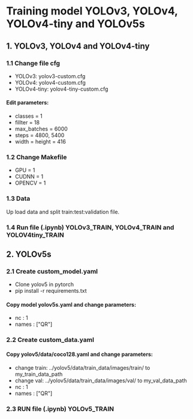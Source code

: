 # Training model YOLOv3, YOLOv4, YOLOv4-tiny and YOLOv5s
## 1. YOLOv3, YOLOv4 and YOLOv4-tiny
### 1.1 Change file cfg
- YOLOv3: yolov3-custom.cfg
- YOLOv4: yolov4-custom.cfg
- YOLOv4-tiny: yolov4-tiny-custom.cfg
#### Edit parameters: 
- classes = 1
- fillter = 18
- max_batches = 6000
- steps = 4800, 5400
- width = height = 416
### 1.2 Change Makefile
- GPU = 1
- CUDNN = 1
- OPENCV = 1
### 1.3 Data 
Up load data and split train:test:validation file. 
### 1.4 Run file (.ipynb) YOLOv3_TRAIN, YOLOv4_TRAIN and YOLOV4tiny_TRAIN 
## 2. YOLOv5s
### 2.1 Create custom_model.yaml
- Clone yolov5 in pytorch
- pip install -r requirements.txt
#### Copy model yolov5s.yaml and change parameters: 
- nc : 1 
- names : ["QR"] 
### 2.2 Create custom_data.yaml
#### Copy yolov5/data/coco128.yaml and change parameters:
- change train: ../yolov5/data/train_data/images/train/ to my_train_data_path
- change val: ../yolov5/data/train_data/images/val/ to my_val_data_path
- nc : 1
- names : ["QR"]
### 2.3 RUN file (.ipynb) YOLOv5_TRAIN